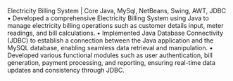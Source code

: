 Electricity Billing System | Core Java, MySql, NetBeans, Swing, AWT, JDBC
• Developed a comprehensive Electricity Billing System using Java to manage electricity billing operations such as
customer details input, meter readings, and bill calculations.
• Implemented Java Database Connectivity (JDBC) to establish a connection between the Java application and the
MySQL database, enabling seamless data retrieval and manipulation.
• Developed various functional modules such as user authentication, bill generation, payment processing, and reporting,
ensuring real-time data updates and consistency through JDBC.
